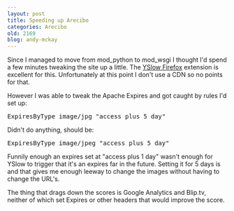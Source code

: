 ```yaml
---
layout: post
title: Speeding up Arecibo
categories: Arecibo
old: 2169
blog: andy-mckay
---
```

<p>Since I managed to move from mod_python to mod_wsgi I thought I'd spend a few minutes tweaking the site up a little. The <a href="https://addons.mozilla.org/en-US/firefox/addon/5369">YSlow Firefox</a> extension is excellent for this. Unfortunately at this point I don't use a CDN so no points for that.</p>
<p>However I was able to tweak the Apache Expires and got caught by rules I'd set up:</p>
<pre>ExpiresByType image/jpg "access plus 5 day"</pre>
<p>Didn't do anything, should be:</p>
<pre>ExpiresByType image/jpeg "access plus 5 day"</pre>
<p>Funnily enough an expires set at "access plus 1 day" wasn't enough for YSlow to trigger that it's an expires far in the future. Setting it for 5 days is and that gives me enough leeway to change the images without having to change the URL's.</p>
<p>The thing that drags down the scores is Google Analytics and Blip.tv, neither of which set Expires or other headers that would improve the score.</p>

